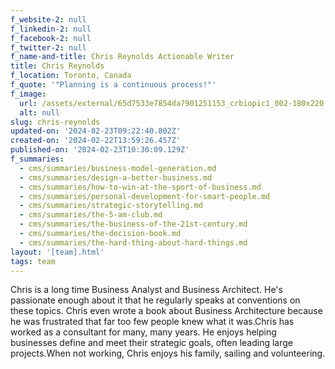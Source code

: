 ```yaml
---
f_website-2: null
f_linkedin-2: null
f_facebook-2: null
f_twitter-2: null
f_name-and-title: Chris Reynolds Actionable Writer
title: Chris Reynolds
f_location: Toronto, Canada
f_quote: '"Planning is a continuous process!"'
f_image:
  url: /assets/external/65d7533e7854da7901251153_crbiopic1_002-180x220.jpeg
  alt: null
slug: chris-reynolds
updated-on: '2024-02-23T09:22:40.802Z'
created-on: '2024-02-22T13:59:26.457Z'
published-on: '2024-02-23T10:30:09.129Z'
f_summaries:
  - cms/summaries/business-model-generation.md
  - cms/summaries/design-a-better-business.md
  - cms/summaries/how-to-win-at-the-sport-of-business.md
  - cms/summaries/personal-development-for-smart-people.md
  - cms/summaries/strategic-storytelling.md
  - cms/summaries/the-5-am-club.md
  - cms/summaries/the-business-of-the-21st-century.md
  - cms/summaries/the-decision-book.md
  - cms/summaries/the-hard-thing-about-hard-things.md
layout: '[team].html'
tags: team
---
```


Chris is a long time Business Analyst and Business Architect. He's passionate enough about it that he regularly speaks at conventions on these topics. Chris even wrote a book about Business Architecture because he was frustrated that far too few people knew what it was.Chris has worked as a consultant for many, many years. He enjoys helping businesses define and meet their strategic goals, often leading large projects.When not working, Chris enjoys his family, sailing and volunteering.
